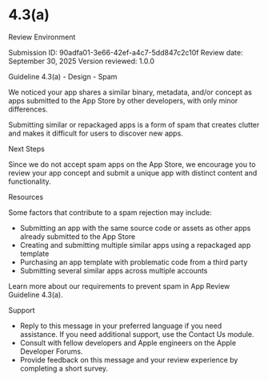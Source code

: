 # 4.3(a)

Review Environment

Submission ID: 90adfa01-3e66-42ef-a4c7-5dd847c2c10f Review date: September 30, 2025 Version reviewed: 1.0.0

Guideline 4.3(a) - Design - Spam

We noticed your app shares a similar binary, metadata, and/or concept as apps submitted to the App Store by other developers, with only minor differences.

Submitting similar or repackaged apps is a form of spam that creates clutter and makes it difficult for users to discover new apps.

Next Steps

Since we do not accept spam apps on the App Store, we encourage you to review your app concept and submit a unique app with distinct content and functionality.

Resources

Some factors that contribute to a spam rejection may include:

* Submitting an app with the same source code or assets as other apps already submitted to the App Store
* Creating and submitting multiple similar apps using a repackaged app template
* Purchasing an app template with problematic code from a third party
* Submitting several similar apps across multiple accounts

Learn more about our requirements to prevent spam in App Review Guideline 4.3(a).

Support

* Reply to this message in your preferred language if you need assistance. If you need additional support, use the Contact Us module.
* Consult with fellow developers and Apple engineers on the Apple Developer Forums.
* Provide feedback on this message and your review experience by completing a short survey.
